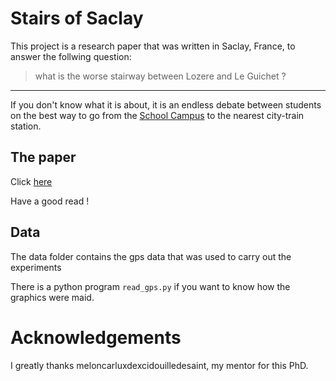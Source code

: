 # Stairs of Saclay


This project is a research paper that was written in Saclay, France, to answer the follwing question:

> what is the worse stairway between Lozere and Le Guichet ?

---

If you don't know what it is about, it is an endless debate between students on the best way to go from the [School Campus](https://www.ecosia.org/search?q=plateau%20de%20saclay&addon=firefox&addonversion=4.1.0&method=topbar) to the nearest city-train station.

## The paper

Click [here](./Stairs_of_Saclay.pdf)

Have a good read !

## Data

The data folder contains the gps data that was used to carry out the experiments

There is a python program `read_gps.py` if you want to know how the graphics were maid.

# Acknowledgements

I greatly thanks meloncarluxdexcidouilledesaint, my mentor for this PhD.

